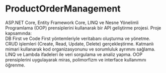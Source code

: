 # ProductOrderManagement
ASP.NET Core, Entity Framework Core, LINQ ve Nesne Yönelimli Programlama (OOP) prensiplerini kullanarak bir API geliştirme projesi.
Proje kapsamında:  
DB First ve Code First yöntemleriyle veritabanı oluşturma ve yönetme.
CRUD işlemleri (Create, Read, Update, Delete) gerçekleştirme.
Katmanlı mimari kullanarak kod organizasyonunu ve sorumluluk ayrımını sağlama.
LINQ ve Lambda ifadeleri ile veri sorgulama ve analiz yapma.
OOP prensiplerini uygulayarak miras, polimorfizm ve interface kullanımını öğrenme.

